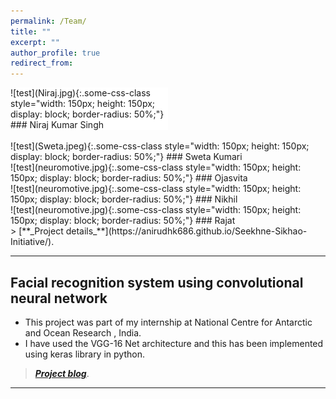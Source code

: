 ```yaml
---
permalink: /Team/
title: ""
excerpt: ""
author_profile: true
redirect_from: 
---
```

<div class="thumbnail" style="border:none; background:white;width:50%; height:50%;">
![test](Niraj.jpg){:.some-css-class style="width: 150px; height: 150px; display: block; border-radius: 50%;"}
### Niraj Kumar Singh 
</div>
<br>
![test](Sweta.jpeg){:.some-css-class style="width: 150px; height: 150px; display: block; border-radius: 50%;"}    
### Sweta Kumari
<br>
![test](neuromotive.jpg){:.some-css-class style="width: 150px; height: 150px; display: block; border-radius: 50%;"}
### Ojasvita
<br>
![test](neuromotive.jpg){:.some-css-class style="width: 150px; height: 150px; display: block; border-radius: 50%;"}
### Nikhil
<br>
![test](neuromotive.jpg){:.some-css-class style="width: 150px; height: 150px; display: block; border-radius: 50%;"}
### Rajat
<br>
> [**_Project details_**](https://anirudhk686.github.io/Seekhne-Sikhao-Initiative/).

***

## Facial recognition system using convolutional neural network 

* This project was part of my internship at National Centre for Antarctic and Ocean Research , India. 
* I have used the VGG-16 Net architecture and this has been implemented using keras library in python.

> [**_Project blog_**](https://anirudhk686.github.io/facial_recognition/).

***
